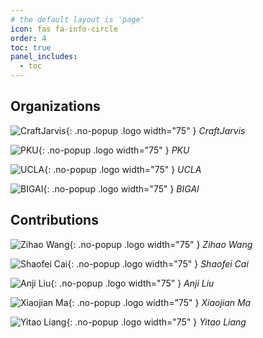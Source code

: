 ```yaml
---
# the default layout is 'page'
icon: fas fa-info-circle
order: 4
toc: true
panel_includes:
  - toc
---
```


<!-- ## Organizations

<div class="fit-content grid grid-cols-5 m-auto gap-4" markdown="1">

![MixLab](/assets/img/mixlab-logo.png){: .no-popup .logo width="75" }
_MixLab_

![UCSD](/assets/img/ucsd-logo.png){: .no-popup .logo width="75" }
_UCSD_

![MBZUAI](/assets/img/mbzuai-logo.png){: .no-popup .logo width="75" }
_MBZUAI_

![JHU](/assets/img/jhu-logo.png){: .no-popup .logo width="75" }
_JHU_

![CMU](/assets/img/cmu-logo.png){: .no-popup .logo width="75" }
_CMU_

![LLM360](/assets/img/llm360-logo.png){: .no-popup .logo width="75" }
_LLM360_

</div> -->

## Organizations

<div class="fit-content grid grid-cols-5 m-auto gap-4" markdown="1">

![CraftJarvis](/assets/img/CraftJarvis-icon.png){: .no-popup .logo width="75" }
_CraftJarvis_

![PKU](/assets/img/PKU-logo.png){: .no-popup .logo width="75" }
_PKU_

![UCLA](/assets/img/UCLA-logo.png){: .no-popup .logo width="75" }
_UCLA_

![BIGAI](/assets/img/BIGAI-logo.png){: .no-popup .logo width="75" }
_BIGAI_

</div>

## Contributions

<div class="fit-content grid grid-cols-5 m-auto gap-4" markdown="1">

![Zihao Wang](/assets/img/contributors/WangZihao.png){: .no-popup .logo width="75" }
_Zihao Wang_

![Shaofei Cai](/assets/img/contributors/CaiShaofei.png){: .no-popup .logo width="75" }
_Shaofei Cai_

![Anji Liu](/assets/img/contributors/LiuAnji.png){: .no-popup .logo width="75" }
_Anji Liu_

![Xiaojian Ma](/assets/img/contributors/MaXiaojian.png){: .no-popup .logo width="75" }
_Xiaojian Ma_

![Yitao Liang](/assets/img/contributors/LiangYitao.png){: .no-popup .logo width="75" }
_Yitao Liang_

</div>
